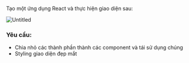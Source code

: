 Tạo một ứng dụng React và thực hiện giao diện sau:

![Untitled](https://mindxschool.notion.site/image/https%3A%2F%2Fs3-us-west-2.amazonaws.com%2Fsecure.notion-static.com%2Fb4772faf-9665-442c-8233-9626e57d72ec%2FUntitled.png?table=block&id=30204c7c-f8a2-4144-94b9-1b71ad2e4a9e&spaceId=a64bf99c-ac1a-4b2e-8abf-dd9c2a31bff8&width=2000&userId=&cache=v2)

### Yêu cầu:

- Chia nhỏ các thành phần thành các component và tái sử dụng chúng
- Styling giao diện đẹp mắt